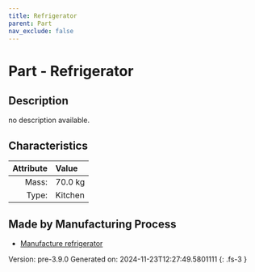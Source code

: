```yaml
---
title: Refrigerator
parent: Part
nav_exclude: false
---
```

# Part - Refrigerator

## Description
no description available.

## Characteristics

| Attribute      | Value |
|--------:|:------|
|Mass:|70.0 kg|
|Type:|Kitchen|

## Made by Manufacturing Process

- [Manufacture refrigerator](../process/manufacture-refrigerator.html)



Version: pre-3.9.0 Generated on: 2024-11-23T12:27:49.5801111
{: .fs-3 }

